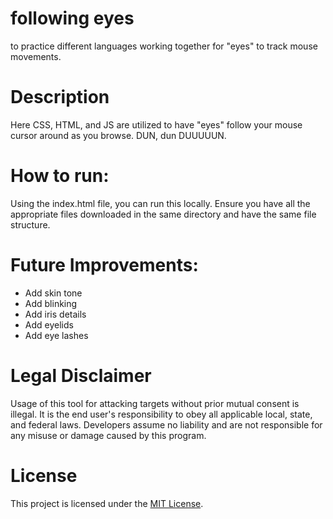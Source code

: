 # following eyes
to practice different languages working together for "eyes" to track mouse movements.

# Description
Here CSS, HTML, and JS are utilized to have "eyes" follow your mouse cursor around as you browse. DUN, dun DUUUUUN.

# How to run:
Using the index.html file, you can run this locally. Ensure you have all the appropriate files downloaded in the same directory and have the same file structure.

# Future Improvements:

- Add skin tone
- Add blinking
- Add iris details
- Add eyelids
- Add eye lashes

# Legal Disclaimer
Usage of this tool for attacking targets without prior mutual consent is illegal. It is the end user's responsibility to obey all applicable local, state, and federal laws. Developers assume no liability and are not responsible for any misuse or damage caused by this program.

# License
This project is licensed under the [MIT License](https://mit-license.org/).
